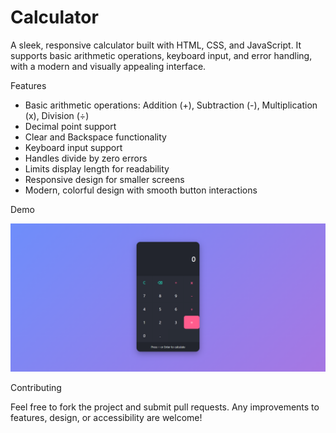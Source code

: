 # Calculator

A sleek, responsive calculator built with HTML, CSS, and JavaScript. It supports basic arithmetic operations, keyboard input, and error handling, with a modern and visually appealing interface.

Features

- Basic arithmetic operations: Addition (+), Subtraction (-), Multiplication (x), Division (÷)
- Decimal point support
- Clear and Backspace functionality
- Keyboard input support
- Handles divide by zero errors
- Limits display length for readability
- Responsive design for smaller screens
- Modern, colorful design with smooth button interactions

Demo

![image alt](https://github.com/ghostInRepo/calculator/blob/main/calculator.png)

Contributing

Feel free to fork the project and submit pull requests. Any improvements to features, design, or accessibility are welcome!

